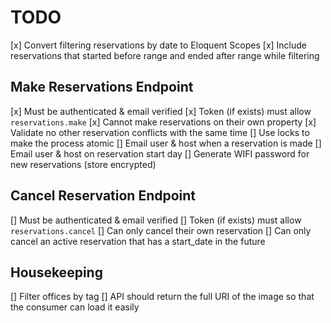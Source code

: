 # TODO

[x] Convert filtering reservations by date to Eloquent Scopes
[x] Include reservations that started before range and ended after range while filtering

## Make Reservations Endpoint

[x] Must be authenticated & email verified
[x] Token (if exists) must allow `reservations.make`
[x] Cannot make reservations on their own property
[x] Validate no other reservation conflicts with the same time
[] Use locks to make the process atomic
[] Email user & host when a reservation is made
[] Email user & host on reservation start day
[] Generate WIFI password for new reservations (store encrypted)

## Cancel Reservation Endpoint

[] Must be authenticated & email verified
[] Token (if exists) must allow `reservations.cancel`
[] Can only cancel their own reservation
[] Can only cancel an active reservation that has a start_date in the future

## Housekeeping

[] Filter offices by tag
[] API should return the full URI of the image so that the consumer can load it easily

